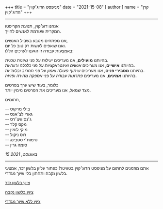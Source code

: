 +++
title = "מניפסט הדוג׳קוין"
date = "2021-15-08"
[ author ]
  name = "קרן הדוג׳קוין"
+++

---

אנחנו דוג׳קוין, תנועת הקריפטו</br>
המקרית שגורמת לאנשים לחייך.

אנו מפתחים מטבע בשביל האנשים, </br>
ואנו שואפים לעשות רק טוב כל יום.</br>
באמצעות עבודה זו הגענו לערכים הללו:

בהיותנו **מועילים**, אנו מעריכים *יעילות* על פני *גאונות טכנית*.</br>
בהיותנו **אישיים**, אנו מעריכים *אנשים ואינטראקציות* על פני *כלכלה ורווחיות*.</br>
בהיותנו **מסבירי פנים**, אנו מעריכים *שיתוף פעולה ואמון* על פני *תחרוב ובלעדיות*.</br>
בהיותנו **אמינים**, אנו מעריכים *פתרונות עבודה* על פני *אספקה מהירה ופזיזה*.</br>

כלומר, בעוד שיש ערך בפרטים</br>
מצד שמאל, אנו מעריכים את הפרטים מימין יותר.

חתומים,

  -- בילי מרקוס</br>
  -- גארי לצ׳אנס</br>
  -- ג׳נס וויצ׳רס</br>
  -- מקס קלר</br>
  -- מיקי לומין</br>
  -- רוס ניקול</br>
  -- טימות׳י סטבינג</br>
  -- סומה גרין

_15 באוגוסט, 2021_

---

<div class='center'>
אתם מוזמנים לחתום על מניפסט הדוג׳קוין בטוויטר!
כפתור עליון בלשון זכר, אמצעי בלשון נקבה ותחתון בלי שיוך מגדרי.

<a href="https://twitter.com/share?ref_src=twsrc%5Etfw" class="twitter-share-button" data-size="large" data-text="אני חותם על מניפסט הדוג׳קוין! @dogecoinFdn @dogecoin" data-url="https://foundation.dogecoin.com/manifesto" data-hashtags="dogecoinManifesto" data-related="dogecoinFdn,dogecoin" data-show-count="false">ציוץ בלשון זכר</a><script async src="https://platform.twitter.com/widgets.js" charset="utf-8"></script>

<a href="https://twitter.com/share?ref_src=twsrc%5Etfw" class="twitter-share-button" data-size="large" data-text="אני חותמת על מניפסט הדוג׳קוין @dogecoinFdn @dogecoin" data-url="https://foundation.dogecoin.com/manifesto" data-hashtags="dogecoinManifesto" data-related="dogecoinFdn,dogecoin" data-show-count="false">ציוץ בלשון נקבה</a><script async src="https://platform.twitter.com/widgets.js" charset="utf-8"></script>

<a href="https://twitter.com/share?ref_src=twsrc%5Etfw" class="twitter-share-button" data-size="large" data-text="אנחנו חותמים על מניפסט הדוג׳קוין! @dogecoinFdn @dogecoin" data-url="https://foundation.dogecoin.com/manifesto" data-hashtags="dogecoinManifesto" data-related="dogecoinFdn,dogecoin" data-show-count="false">ציוץ ללא שיוך מגדרי</a><script async src="https://platform.twitter.com/widgets.js" charset="utf-8"></script>
</div>
